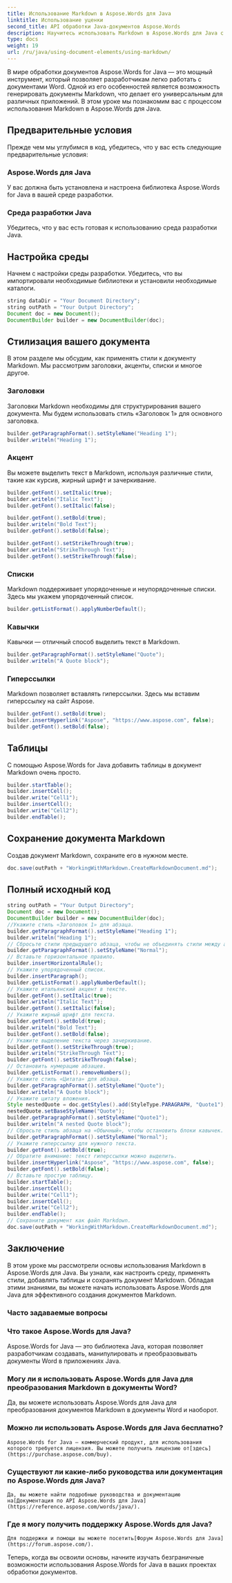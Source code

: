 ```yaml
---
title: Использование Markdown в Aspose.Words для Java
linktitle: Использование уценки
second_title: API обработки Java-документов Aspose.Words
description: Научитесь использовать Markdown в Aspose.Words для Java с помощью этого пошагового руководства. С легкостью создавайте, оформляйте и сохраняйте документы Markdown.
type: docs
weight: 19
url: /ru/java/using-document-elements/using-markdown/
---
```


В мире обработки документов Aspose.Words for Java — это мощный инструмент, который позволяет разработчикам легко работать с документами Word. Одной из его особенностей является возможность генерировать документы Markdown, что делает его универсальным для различных приложений. В этом уроке мы познакомим вас с процессом использования Markdown в Aspose.Words для Java.

## Предварительные условия

Прежде чем мы углубимся в код, убедитесь, что у вас есть следующие предварительные условия:

### Aspose.Words для Java 
У вас должна быть установлена и настроена библиотека Aspose.Words for Java в вашей среде разработки.

### Среда разработки Java 
Убедитесь, что у вас есть готовая к использованию среда разработки Java.

## Настройка среды

Начнем с настройки среды разработки. Убедитесь, что вы импортировали необходимые библиотеки и установили необходимые каталоги.

```java
string dataDir = "Your Document Directory";
string outPath = "Your Output Directory";
Document doc = new Document();
DocumentBuilder builder = new DocumentBuilder(doc);
```

## Стилизация вашего документа

В этом разделе мы обсудим, как применять стили к документу Markdown. Мы рассмотрим заголовки, акценты, списки и многое другое.

### Заголовки

Заголовки Markdown необходимы для структурирования вашего документа. Мы будем использовать стиль «Заголовок 1» для основного заголовка.

```java
builder.getParagraphFormat().setStyleName("Heading 1");
builder.writeln("Heading 1");
```

### Акцент

Вы можете выделить текст в Markdown, используя различные стили, такие как курсив, жирный шрифт и зачеркивание.

```java
builder.getFont().setItalic(true);
builder.writeln("Italic Text");
builder.getFont().setItalic(false);

builder.getFont().setBold(true);
builder.writeln("Bold Text");
builder.getFont().setBold(false);

builder.getFont().setStrikeThrough(true);
builder.writeln("StrikeThrough Text");
builder.getFont().setStrikeThrough(false);
```

### Списки

Markdown поддерживает упорядоченные и неупорядоченные списки. Здесь мы укажем упорядоченный список.

```java
builder.getListFormat().applyNumberDefault();
```

### Кавычки

Кавычки — отличный способ выделить текст в Markdown.

```java
builder.getParagraphFormat().setStyleName("Quote");
builder.writeln("A Quote block");
```

### Гиперссылки

Markdown позволяет вставлять гиперссылки. Здесь мы вставим гиперссылку на сайт Aspose.

```java
builder.getFont().setBold(true);
builder.insertHyperlink("Aspose", "https://www.aspose.com", false);
builder.getFont().setBold(false);
```

## Таблицы

С помощью Aspose.Words for Java добавить таблицы в документ Markdown очень просто.

```java
builder.startTable();
builder.insertCell();
builder.write("Cell1");
builder.insertCell();
builder.write("Cell2");
builder.endTable();
```

## Сохранение документа Markdown

Создав документ Markdown, сохраните его в нужном месте.

```java
doc.save(outPath + "WorkingWithMarkdown.CreateMarkdownDocument.md");
```

## Полный исходный код
```java
string outPath = "Your Output Directory";
Document doc = new Document();
DocumentBuilder builder = new DocumentBuilder(doc);
//Укажите стиль «Заголовок 1» для абзаца.
builder.getParagraphFormat().setStyleName("Heading 1");
builder.writeln("Heading 1");
// Сбросьте стили предыдущего абзаца, чтобы не объединять стили между абзацами.
builder.getParagraphFormat().setStyleName("Normal");
// Вставьте горизонтальное правило.
builder.insertHorizontalRule();
// Укажите упорядоченный список.
builder.insertParagraph();
builder.getListFormat().applyNumberDefault();
// Укажите итальянский акцент в тексте.
builder.getFont().setItalic(true);
builder.writeln("Italic Text");
builder.getFont().setItalic(false);
// Укажите жирный шрифт для текста.
builder.getFont().setBold(true);
builder.writeln("Bold Text");
builder.getFont().setBold(false);
// Укажите выделение текста через зачеркивание.
builder.getFont().setStrikeThrough(true);
builder.writeln("StrikeThrough Text");
builder.getFont().setStrikeThrough(false);
// Остановить нумерацию абзацев.
builder.getListFormat().removeNumbers();
// Укажите стиль «Цитата» для абзаца.
builder.getParagraphFormat().setStyleName("Quote");
builder.writeln("A Quote block");
// Укажите цитату вложения.
Style nestedQuote = doc.getStyles().add(StyleType.PARAGRAPH, "Quote1");
nestedQuote.setBaseStyleName("Quote");
builder.getParagraphFormat().setStyleName("Quote1");
builder.writeln("A nested Quote block");
// Сбросьте стиль абзаца на «Обычный», чтобы остановить блоки кавычек.
builder.getParagraphFormat().setStyleName("Normal");
// Укажите гиперссылку для нужного текста.
builder.getFont().setBold(true);
// Обратите внимание: текст гиперссылки можно выделить.
builder.insertHyperlink("Aspose", "https://www.aspose.com", false);
builder.getFont().setBold(false);
// Вставьте простую таблицу.
builder.startTable();
builder.insertCell();
builder.write("Cell1");
builder.insertCell();
builder.write("Cell2");
builder.endTable();
// Сохраните документ как файл Markdown.
doc.save(outPath + "WorkingWithMarkdown.CreateMarkdownDocument.md");
```

## Заключение

В этом уроке мы рассмотрели основы использования Markdown в Aspose.Words для Java. Вы узнали, как настроить среду, применять стили, добавлять таблицы и сохранять документ Markdown. Обладая этими знаниями, вы можете начать использовать Aspose.Words для Java для эффективного создания документов Markdown.

### Часто задаваемые вопросы

### Что такое Aspose.Words для Java? 
   Aspose.Words for Java — это библиотека Java, которая позволяет разработчикам создавать, манипулировать и преобразовывать документы Word в приложениях Java.

### Могу ли я использовать Aspose.Words для Java для преобразования Markdown в документы Word? 
   Да, вы можете использовать Aspose.Words для Java для преобразования документов Markdown в документы Word и наоборот.

### Можно ли использовать Aspose.Words для Java бесплатно? 
    Aspose.Words for Java — коммерческий продукт, для использования которого требуется лицензия. Вы можете получить лицензию от[здесь](https://purchase.aspose.com/buy).

### Существуют ли какие-либо руководства или документация по Aspose.Words для Java? 
    Да, вы можете найти подробные руководства и документацию на[Документация по API Aspose.Words для Java](https://reference.aspose.com/words/java/).

### Где я могу получить поддержку Aspose.Words для Java? 
    Для поддержки и помощи вы можете посетить[Форум Aspose.Words для Java](https://forum.aspose.com/).

Теперь, когда вы освоили основы, начните изучать безграничные возможности использования Aspose.Words for Java в ваших проектах обработки документов.
   